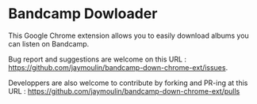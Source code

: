 Bandcamp Dowloader
==

This Google Chrome extension allows you to easily download albums you can listen on Bandcamp.

Bug report and suggestions are welcome on this URL : https://github.com/jaymoulin/bandcamp-down-chrome-ext/issues.

Developpers are also welcome to contribute by forking and PR-ing at this URL : https://github.com/jaymoulin/bandcamp-down-chrome-ext/pulls 